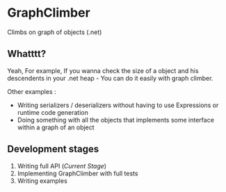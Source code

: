 # GraphClimber
Climbs on graph of objects (.net)

## Whatttt?

Yeah, For example, If you wanna check the size of a object and his descendents in your .net heap - You can do it easily with graph climber.

Other examples :
- Writing serializers / deserializers without having to use Expressions or runtime code generation
- Doing something with all the objects that implements some interface within a graph of an object

## Development stages

1. Writing full API (_Current Stage_)
2. Implementing GraphClimber with full tests
3. Writing examples 
